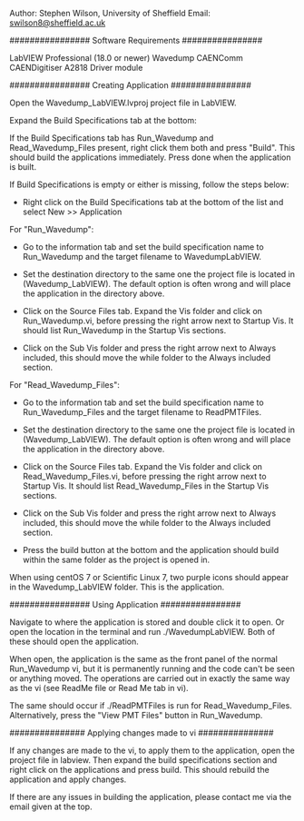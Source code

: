 Author: Stephen Wilson, University of Sheffield
Email: swilson8@sheffield.ac.uk

################
Software Requirements
################

LabVIEW Professional (18.0 or newer)
Wavedump
CAENComm
CAENDigitiser
A2818 Driver module

################
Creating Application
################

Open the Wavedump_LabVIEW.lvproj project file in LabVIEW.

Expand the Build Specifications tab at the bottom:

If the Build Specifications tab has Run_Wavedump and Read_Wavedump_Files present, right click them both and press "Build". This should build the applications immediately. Press done when the application is built.

If Build Specifications is empty or either is missing, follow the steps below:

- Right click on the Build Specifications tab at the bottom of the list and select New >> Application

For "Run_Wavedump":

- Go to the information tab and set the build specification name to Run_Wavedump and the target filename to WavedumpLabVIEW.
- Set the destination directory to the same one the project file is located in (Wavedump_LabVIEW). The default option is often wrong and will place the application in the directory above.

- Click on the Source Files tab. Expand the Vis folder and click on Run_Wavedump.vi, before pressing the right arrow next to Startup Vis. It should list Run_Wavedump in the Startup Vis sections.
- Click on the Sub Vis folder and press the right arrow next to Always included, this should move the while folder to the Always included section.

For "Read_Wavedump_Files":

- Go to the information tab and set the build specification name to Run_Wavedump_Files and the target filename to ReadPMTFiles.
- Set the destination directory to the same one the project file is located in (Wavedump_LabVIEW). The default option is often wrong and will place the application in the directory above.

- Click on the Source Files tab. Expand the Vis folder and click on Read_Wavedump_Files.vi, before pressing the right arrow next to Startup Vis. It should list Read_Wavedump_Files in the Startup Vis sections.
- Click on the Sub Vis folder and press the right arrow next to Always included, this should move the while folder to the Always included section.

- Press the build button at the bottom and the application should build within the same folder as the project is opened in.

When using centOS 7 or Scientific Linux 7, two purple icons should appear in the Wavedump_LabVIEW folder. This is the application.

################
Using Application
################

Navigate to where the application is stored and double click it to open. Or open the location in the terminal and run ./WavedumpLabVIEW. Both of these should open the application.

When open, the application is the same as the front panel of the normal Run_Wavedump vi, but it is permanently running and the code can't be seen or anything moved. The operations are carried out in exactly the same way as the vi (see ReadMe file or Read Me tab in vi).

The same should occur if ./ReadPMTFiles is run for Read_Wavedump_Files. Alternatively, press the "View PMT Files" button in Run_Wavedump.

###############
Applying changes made to vi
###############

If any changes are made to the vi, to apply them to the application, open the project file in labview. Then expand the build specifications section and right click on the applications and press build. This should rebuild the application and apply changes.

If there are any issues in building the application, please contact me via the email given at the top.

